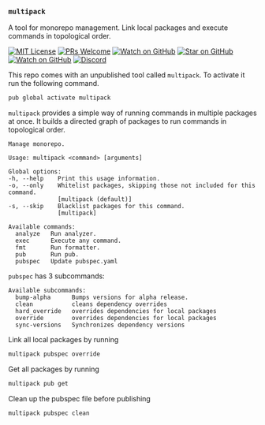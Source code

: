 ### `multipack`

A tool for monorepo management. Link local packages and execute commands in topological order.

[![MIT License][license-badge]][license-link]
[![PRs Welcome][prs-badge]][prs-link]
[![Watch on GitHub][github-watch-badge]][github-watch-link]
[![Star on GitHub][github-star-badge]][github-star-link]
[![Watch on GitHub][github-forks-badge]][github-forks-link]
[![Discord][discord-badge]][discord-link]

[license-badge]: https://img.shields.io/github/license/gql-dart/multipack.svg?style=for-the-badge
[license-link]: https://github.com/gql-dart/multipack/blob/master/LICENSE
[prs-badge]: https://img.shields.io/badge/PRs-welcome-brightgreen.svg?style=for-the-badge
[prs-link]: https://github.com/gql-dart/multipack/issues

[github-watch-badge]: https://img.shields.io/github/watchers/gql-dart/multipack.svg?style=for-the-badge&logo=github&logoColor=ffffff
[github-watch-link]: https://github.com/gql-dart/multipack/watchers
[github-star-badge]: https://img.shields.io/github/stars/gql-dart/multipack.svg?style=for-the-badge&logo=github&logoColor=ffffff
[github-star-link]: https://github.com/gql-dart/multipack/stargazers
[github-forks-badge]: https://img.shields.io/github/forks/gql-dart/multipack.svg?style=for-the-badge&logo=github&logoColor=ffffff
[github-forks-link]: https://github.com/gql-dart/multipack/network/members

[discord-badge]: https://img.shields.io/discord/559455668810153989.svg?style=for-the-badge&logo=discord&logoColor=ffffff
[discord-link]: https://discord.gg/NryjpVa


This repo comes with an unpublished tool called `multipack`. To activate it run the following command.
```bash
pub global activate multipack
```

`multipack` provides a simple way of running commands in multiple packages at once. It builds a directed graph of packages
to run commands in topological order.
```text
Manage monorepo.

Usage: multipack <command> [arguments]

Global options:
-h, --help    Print this usage information.
-o, --only    Whitelist packages, skipping those not included for this command.
              [multipack (default)]
-s, --skip    Blacklist packages for this command.
              [multipack]

Available commands:
  analyze   Run analyzer.
  exec      Execute any command.
  fmt       Run formatter.
  pub       Run pub.
  pubspec   Update pubspec.yaml
``` 

`pubspec` has 3 subcommands:
```text
Available subcommands:
  bump-alpha      Bumps versions for alpha release.
  clean           cleans dependency overrides
  hard_override   overrides dependencies for local packages
  override        overrides dependencies for local packages
  sync-versions   Synchronizes dependency versions
```

Link all local packages by running
```bash
multipack pubspec override
```

Get all packages by running
```bash
multipack pub get
```

Clean up the pubspec file before publishing
```bash
multipack pubspec clean
```
